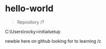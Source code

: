 # hello-world
>Repository /?


C:\Users\rocky>initialsetup

newbie here on github looking for to learning /c
